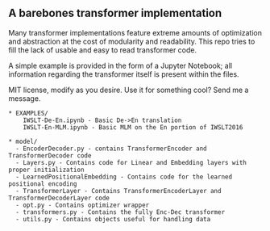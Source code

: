 ## A barebones transformer implementation

Many transformer implementations feature extreme amounts of optimization and abstraction at the cost of modularity and readability. This repo tries to fill the lack of usable and easy to read transformer code.

A simple example is provided in the form of a Jupyter Notebook; all information regarding the transformer itself is present within the files.

MIT license, modify as you desire. Use it for something cool? Send me a message.

```
* EXAMPLES/
    IWSLT-De-En.ipynb - Basic De->En translation 
    IWSLT-En-MLM.ipynb - Basic MLM on the En portion of IWSLT2016
    
* model/
  - EncoderDecoder.py - contains TransformerEncoder and TransformerDecoder code
  - Layers.py - Contains code for Linear and Embedding layers with proper initialization
  - LearnedPositionalEmbedding - Contains code for the learned positional encoding
  - TransformerLayer - Contains TransformerEncoderLayer and TransformerDecoderLayer code
  - opt.py - Contains optimizer wrapper
  - transformers.py - Contains the fully Enc-Dec transformer
  - utils.py - Contains objects useful for handling data
```